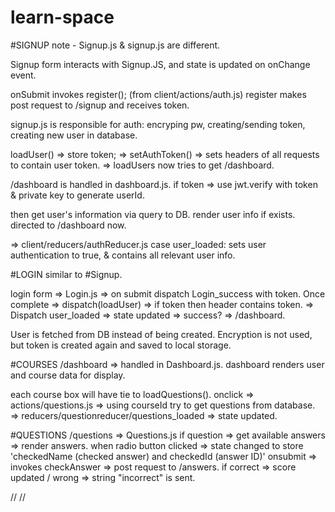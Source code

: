 # learn-space

#SIGNUP
note - Signup.js & signup.js are different.

Signup form interacts with Signup.JS, and state is updated on onChange event.

onSubmit invokes register();
(from client/actions/auth.js)
register makes post request to /signup and receives token.

signup.js is responsible for auth: encryping pw, creating/sending token, creating new user in database.

loadUser() => store token; =>  setAuthToken() => sets headers of all requests to contain user token. => loadUsers now tries to get /dashboard.

/dashboard is handled in dashboard.js. if token => use jwt.verify with token & private key to generate userId.

then get user's information via query to DB.
render user info if exists.
directed to /dashboard now.

=> client/reducers/authReducer.js case user_loaded:
sets user authentication to true, & contains all relevant user info.

#LOGIN
similar to #Signup.

login form => Login.js => on submit dispatch Login_success with token. Once complete => dispatch(loadUser) => if token then header contains token. => Dispatch user_loaded => state updated => success? => /dashboard.

User is fetched from DB instead of being created. Encryption is not used, but token is created again and saved to local storage.


#COURSES
/dashboard => handled in Dashboard.js.
dashboard renders user and course data for display.

each course box will have tie to loadQuestions().
onclick => actions/questions.js => using courseId try to get questions from database.
=> reducers/questionreducer/questions_loaded => state updated.

#QUESTIONS
/questions => Questions.js
if question => get available answers
=> render answers.
when radio button clicked => state changed to store 'checkedName (checked answer) and checkedId (answer ID)'
onsubmit => invokes checkAnswer => post request to /answers. if correct => score updated / wrong => string "incorrect" is sent.

//
//
